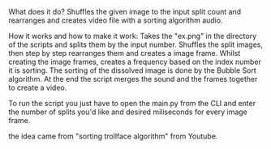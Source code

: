 What does it do?
  Shuffles the given image to the input split count and rearranges and creates video file with a sorting algorithm audio.
  
How it works and how to make it work:
  Takes the "ex.png" in the directory of the scripts and splits them by the input number.
  Shuffles the split images, then step by step rearranges them and creates a image frame.
  Whilst creating the image frames, creates a frequency based on the index number it is sorting.
  The sorting of the dissolved image is done by the Bubble Sort algorithm.
  At the end the script merges the sound and the frames together to create a video.

  To run the script you just have to open the main.py from the CLI and enter the number of splits you'd like and desired miliseconds for every image frame.

the idea came from "sorting trollface algorithm" from Youtube.


